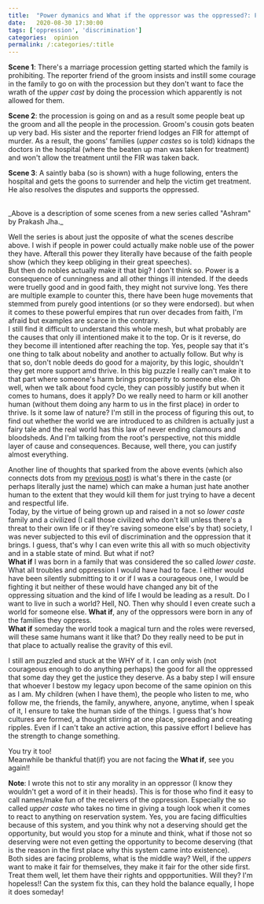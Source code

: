```yaml
---
title:  "Power dymanics and What if the oppressor was the oppressed?: From the perspective of the receiving end of the oppression."
date:   2020-08-30 17:30:00
tags: ['oppression', 'discrimination']
categories:  opinion
permalink: /:categories/:title
---
```


**Scene 1**: There's a marriage procession getting started which the family is prohibiting. The reporter friend of the groom insists and instill some courage in the family to go on with the procession but they don't want to face the wrath of the _upper cast_ by doing the procession which apparently is not allowed for them.

**Scene 2**: the procession is going on and as a result some people beat up the groom and all the people in the procession. Groom's cousin gots beaten up very bad. His sister and the reporter friend lodges an FIR for attempt of murder. As a result, the goons' families (_upper castes_ so is told) kidnaps the doctors in the hospital (where the beaten up man was taken for treatment) and won't allow the treatment until the FIR was taken back.

**Scene 3**: A saintly baba (so is shown) with a huge following, enters the hospital and gets the goons to surrender and help the victim get treatment. He also resolves the disputes and supports the oppressed.

<br>
_Above is a description of some scenes from a new series called "Ashram" by Prakash Jha._

Well the series is about just the opposite of what the scenes describe above. I wish if people in power could actually make noble use of the power they have. Afterall this power they literally have because of the faith people show (which they keep obliging in their great speeches).  
But then do nobles actually make it that big? I don't think so. Power is a consequence of cunningness and all other things ill intended. If the deeds were truelly good and in good faith, they might not survive long. Yes there are multiple example to counter this, there have been huge movements that stemmed from purely good intentions (or so they were endorsed). but when it comes to these powerful empires that run over decades from faith, I'm afraid but examples are scarce in the contrary.  
I still find it difficult to understand this whole mesh, but what probably are the causes that only ill intentioned make it to the top. Or is it reverse, do they become ill intentioned after reaching the top. Yes, people say that it's one thing to talk about nobelity and another to actually follow. But why is that so, don't noble deeds do good for a majority, by this logic, shouldn't they get more support amd thrive. In this big puzzle I really can't make it to that part where someone's harm brings prosperity to someone else. Oh well, when we talk about food cycle, they can possibly justify but when it comes to humans, does it apply? Do we really need to harm or kill another human (without them doing any harm to us in the first place) in order to thrive. Is it some law of nature?
I'm still in the process of figuring this out, to find out whether the world we are introduced to as children is actually just a fairy tale and the real world has this law of never ending clamours and bloodsheds.
And I'm talking from the root's perspective, not this middle layer of cause and consequences. Because, well there, you can justify almost everything.


Another line of thoughts that sparked from the above events (which also connects dots from my [previous post](/opinion/discrimination-in-our-ancient-texts-and-my-frustration-about-it)) is what's there in the caste (or perhaps literally just the name) which can make a human just hate another human to the extent that they would kill them for just trying to have a decent and respectful life.  
Today, by the virtue of being grown up and raised in a not so _lower caste_ family and a civilized (I call those civilized who don't kill unless there's a threat to their own life or if they're saving someone else's by that) society, I was never subjected to this evil of discrimination and the oppression that it brings. I guess, that's why I can even write this all with so much objectivity and in a stable state of mind. But what if not?  
**What if** I was born in a family that was considered the so called _lower caste_. What all troubles and oppression I would have had to face. I either would have been silently submitting to it or if I was a courageous one, I would be fighting it but neither of these would have changed any bit of the oppressing situation and the kind of life I would be leading as a result. Do I want to live in such a world? Hell, NO. Then why should I even create such a world for someone else. 
**What if**, any of the oppressors were born in any of the families they oppress.  
**What if** someday the world took a magical turn and the roles were reversed, will these same humans want it like that? Do they really need to be put in that place to actually realise the gravity of this evil.


I still am puzzled and stuck at the WHY of it. I can only wish (not courageous enough to do anything perhaps) the good for all the oppressed that some day they get the justice they deserve.
As a baby step I will ensure that whoever I bestow my legacy upon become of the same opinion on this as I am. My children (when I have them), the people who listen to me, who follow me, the friends, the family, anywhere, anyone, anytime, when I speak of it, I ensure to take the human side of the things. I guess that's how cultures are formed, a thought stirring at one place, spreading and creating ripples. Even if I can't take an active action, this passive effort I believe has the strength to change something.


You try it too!  
Meanwhile be thankful that(if) you are not facing the **What if**, see you again!!


**Note**: I wrote this not to stir any morality in an oppressor (I know they wouldn't get a word of it in their heads). This is for those who find it easy to call names/make fun of the receivers of the oppression. Especially the so called _upper caste_ who takes no time in giving a tough look when it comes to react to anything on reservation system. Yes, you are facing difficulties because of this system, and you think why not a deserving should get the opportunity, but would you stop for a minute and think, what if those not so deserving were not even getting the opportunity to become deserving (that is the reason in the first place why this system came into existence).  
Both sides are facing problems, what is the middle way? Well, if the _uppers_ want to make it fair for themselves, they make it fair for the other side first. Treat them well, let them have their rights and oppportunities. Will they? I'm hopeless!! Can the system fix this, can they hold the balance equally, I hope it does someday!
